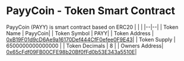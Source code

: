 # PayyCoin - Token Smart Contract
PayyCoin (PAYY) is smart contract based on ERC20 
|  |  |
|--|--|
| Token Name |  PayyCoin|
| Token Symbol |  PAYY|
| Token Address |  [0xB19F01d9cD6Ae9a16170Def444CfF0efee0F9E43](https://etherscan.io/token/0xB19F01d9cD6Ae9a16170Def444CfF0efee0F9E43)|
| Token Supply | 6500000000000000 |
| Token Decimals | 8 |
| Owners Address|  [0x65cFdf09FB00CFE98b20Bf0fFd0b53E343a5510E](https://etherscan.io/address/0x65cfdf09fb00cfe98b20bf0ffd0b53e343a5510e)|
